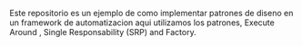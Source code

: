 Este repositorio es un ejemplo de como implementar patrones de diseno en un framework de automatizacion aqui utilizamos los patrones, Execute Around , Single Responsability (SRP) and Factory.
